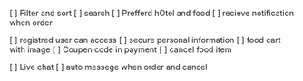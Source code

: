 <!-- Objective -->
[ ] Filter and sort
[ ] search
[ ] Prefferd hOtel and food
[ ] recieve notification when order

<!-- Features -->
[ ] registred user can access
[ ] secure personal information
[ ] food cart with image
[ ] Coupen code in payment
[ ] cancel food item

<!-- Future -->
[ ] Live chat
[ ] auto messege when order and cancel
